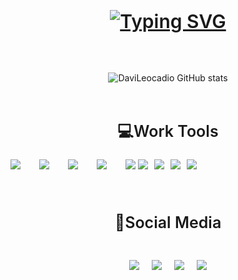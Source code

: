 
<div style="justify-content:center; display:flex; font-size:30px; font-weight:600; margin-bottom:20px">

[![Typing SVG](https://readme-typing-svg.herokuapp.com?font=Fira+Code&weight=600&size=30&pause=1000&color=8EF73E&width=435&lines=Hi!!+I´m+Davi+Leocadio)](https://git.io/typing-svg)

</div>


<div style="display:flex; justify-content:center; gap:20px; align-items:center; margin-bottom:45px">

![DaviLeocadio GitHub stats](https://github-readme-stats.vercel.app/api?username=DaviLeocadio&show_icons=true&theme=dark)

</div>

<div style="justify-content:center; display:flex; font-size:25px; font-weight:600; margin-bottom:20px">
     💻Work Tools
</div>

<div style="justify-content:center; display:inline-flex; font-size:25px; font-weight:600; margin-bottom:20px; gap:30px;">
<img align="center" src="https://img.shields.io/badge/HTML-red?style=for-the-badge&logo=html5&logoColor=white"/>

<img align="center" src="https://img.shields.io/badge/CSS-blue?&style=for-the-badge&logo=css3&logoColor=white"/> 

<img align="center" src="https://img.shields.io/badge/JavaScript-F7DF1E?style=for-the-badge&logo=javascript&logoColor=black"/> 

<img align="center" src="https://img.shields.io/badge/Node.js-43853D?style=for-the-badge&logo=node.js&logoColor=black"/> 

<img align="center" src="    https://img.shields.io/badge/PHP-777BB4?style=for-the-badge&logo=php&logoColor=white"/> 

</div>




<div style="justify-content:center; display:inline-flex; font-size:25px; font-weight:600; margin-bottom:70px; gap:10px;">
<img align="center" src="https://img.shields.io/badge/Express.js-404D59?style=for-the-badge"/>

<img align="center" src="https://img.shields.io/badge/Bootstrap-563D7C?style=for-the-badge&logo=bootstrap&logoColor=white"/> 

<img align="center" src="https://img.shields.io/badge/MySQL-00000F?style=for-the-badge&logo=mysql&logoColor=white"/> 

<img align="center" src="https://img.shields.io/badge/MongoDB-4EA94B?style=for-the-badge&logo=mongodb&logoColor=white"/> 

</div>


<div style="justify-content:center; display:flex; font-size:25px; font-weight:600; margin-bottom:20px">
     👥Social Media
</div>

<div style="justify-content:center; display:flex; font-size:25px; font-weight:600; margin-bottom:20px; gap:20px;">

<a href="https://www.instagram.com/davi.vln/"><img align="center" src="https://img.shields.io/badge/Instagram-E4405F?style=for-the-badge&logo=instagram&logoColor=whitee"/></a>

<a href="https://www.linkedin.com/in/davi-leocadio-542182329/"><img align="center" src="https://img.shields.io/badge/LinkedIn-0077B5?style=for-the-badge&logo=linkedin&logoColor=white"/> </a>

<a href="https://github.com/DaviLeocadio"><img align="center" src="https://img.shields.io/badge/GitHub-100000?style=for-the-badge&logo=github&logoColor=white"/> </a>

<a href="davi.leocadio.sen@gmail.com"><img align="center" src="https://img.shields.io/badge/Gmail-D14836?style=for-the-badge&logo=gmail&logoColor=white"/> </a>

</div>


